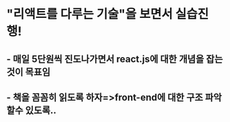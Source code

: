 # "리액트를 다루는 기술"을 보면서 실습진행!
## - 매일 5단원씩 진도나가면서 react.js에 대한 개념을 잡는것이 목표임
## - 책을 꼼꼼히 읽도록 하자=>front-end에 대한 구조 파악할수 있도록..


